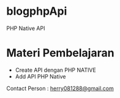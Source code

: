 # blogphpApi
PHP Native API

# Materi Pembelajaran 
- Create API dengan PHP NATIVE
- Add API PHP Native

Contact Person : 
herry081288@gmail.com


